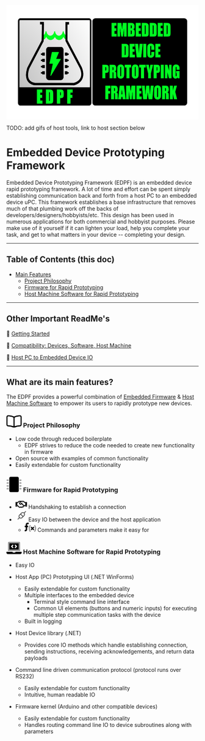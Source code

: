 <img src='./Resources/Media/graphics/github_social_media_preview.png' style='display: block;
  margin-left: auto;
  margin-right: auto; height:299px
  /*width: 70%;*/'/>
  
TODO: add gifs of host tools, link to host section below
# Embedded Device Prototyping Framework
Embedded Device Prototyping Framework (EDPF) is an embedded device rapid prototyping framework. A lot of time and effort can be spent simply establishing communication back and forth from a host PC to an embedded device uPC.  This framework establishes a base infrastructure that removes much of that plumbing work off the backs of developers/designers/hobbyists/etc.  This design has been used in numerous applications for both commercial and hobbyist purposes.  Please make use of it yourself if it can lighten your load, help you complete your task, and get to what matters in your device -- completing your design.


---
## Table of Contents (this doc)

* [Main Features](#id-main-features)
  * [Project Philosophy](#id-proj-philosophy)
  * [Firmware for Rapid Prototyping](#id-firwmare-rapid)
  * [Host Machine Software for Rapid Prototyping](#id-software-rapid)

---
## Other Important ReadMe's

:link: [Getting Started](./getting_started.md)

:link: [Compatibility: Devices, Software, Host Machine](./compatibility_devices_software_host_machine.md)

:link: [Host PC to Embedded Device IO](./host_pc_to_embedded_device_io.md)

---
<a id='id-main-features' />

## What are its main features?

The EDPF provides a powerful combination of [Embedded Firmware](#id-firwmare-rapid) & [Host Machine Software](#id-software-rapid) to empower its users to rapidly prototype new devices.

<a id='id-proj-philosophy' />

### <img src='Resources/Media/graphics/book-open.svg' style="width:40px;"/> Project Philosophy
* Low code through reduced boilerplate
  * EDPF strives to reduce the code needed to create new functionality in firmware 
* Open source with examples of common functionality
* Easily extendable for custom functionality

<a id='id-firwmare-rapid' />

### <img src='Resources/Media/graphics/microchip_duotone.svg' style="width:40px;"/> Firmware for Rapid Prototyping

* <img src='Resources/Media/graphics/handshake.svg' style="width:30px;"/> Handshaking to establish a connection
* <img src='Resources/Media/graphics/connect-plugged.svg' style="width:30px;"/> Easy IO between the device and the host application
  * <img src='Resources/Media/graphics/function.svg' style="width:30px;"/> Commands and parameters make it easy for 

<a id='id-software-rapid' />

### <img src='Resources/Media/graphics/laptop-code.svg' style="width:40px;"/> Host Machine Software for Rapid Prototyping




* Easy IO 

* Host App (PC) Prototyping UI (.NET WinForms)
  * Easily extendable for custom functionality
  * Multiple interfaces to the embedded device
    * Terminal style command line interface
    * Common UI elements (buttons and numeric inputs) for executing multiple step communication tasks with the device
  * Built in logging

* Host Device library (.NET)
  
  * Provides core IO methods which handle establishing connection, sending instructions, receiving acknowledgements, and return data payloads 

* Command line driven communication protocol (protocol runs over RS232)
  * Easily extendable for custom functionality
  * Intuitive, human readable IO

* Firmware kernel (Arduino and other compatible devices)
  * Easily extendable for custom functionality
  * Handles routing command line IO to device subroutines along with parameters



